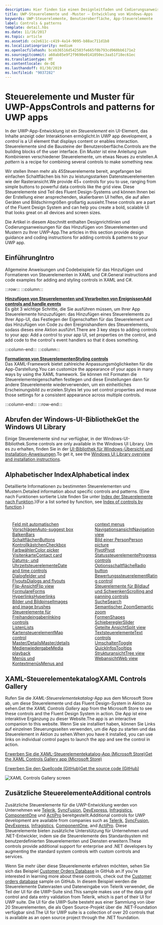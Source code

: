 ```yaml
---
description: Hier finden Sie einen Designleitfaden und Codierungsanweisungen für das Hinzufügen von Steuerelementen und Mustern zu Ihrer UWP-App. Sie finden mehr als 45leistungsstarke Steuerelemente für die Verwendung mit Ihrer App.
title: UWP-Steuerelemente und -Muster – Entwicklung von Windows-Apps
keywords: UWP-Steuerelemente, Benutzeroberfläche, App-Steuerelemente
label: Controls & patterns
template: detail.hbs
ms.date: 11/16/2017
ms.topic: article
ms.assetid: ce2e611c-c419-4a14-9095-b88ac711d1b8
ms.localizationpriority: medium
ms.openlocfilehash: bceb36516d542503fe665f0b793cd960bb6171e2
ms.sourcegitcommit: a60ab85e9f2f9690e0141050ec3aa51f18ec61ec
ms.translationtype: MT
ms.contentlocale: de-DE
ms.lasthandoff: 01/30/2019
ms.locfileid: "9037282"
---
```

# <a name="controls-and-patterns-for-uwp-apps"></a><span data-ttu-id="e6372-105">Steuerelemente und Muster für UWP-Apps</span><span class="sxs-lookup"><span data-stu-id="e6372-105">Controls and patterns for UWP apps</span></span>
 

<span data-ttu-id="e6372-106">In der UWP-App-Entwicklung ist ein <i>Steuerelement</i> ein UI-Element, das Inhalte anzeigt oder Interaktionen ermöglicht.</span><span class="sxs-lookup"><span data-stu-id="e6372-106">In UWP app development, a <i>control</i> is a UI element that displays content or enables interaction.</span></span> <span data-ttu-id="e6372-107">Steuerelemente sind die Bausteine der Benutzeroberfläche.</span><span class="sxs-lookup"><span data-stu-id="e6372-107">Controls are the building blocks of the user interface.</span></span> <span data-ttu-id="e6372-108">Ein <i>Muster</i> ist eine Anleitung zum Kombinieren verschiedener Steuerelemente, um etwas Neues zu erstellen.</span><span class="sxs-lookup"><span data-stu-id="e6372-108">A <i>pattern</i> is a recipe for combining several controls to make something new.</span></span>

<span data-ttu-id="e6372-109">Wir stellen Ihnen mehr als 45Steuerelemente bereit, angefangen bei einfachen Schaltflächen bis hin zu leistungsstarken Datensteuerelementen wie der Rasteransicht.</span><span class="sxs-lookup"><span data-stu-id="e6372-109">We provide 45+ controls for you to use, ranging from simple buttons to powerful data controls like the grid view.</span></span>  <span data-ttu-id="e6372-110">Diese Steuerelemente sind Teil des Fluent Design-Systems und können Ihnen bei der Erstellung einer ansprechenden, skalierbaren UI helfen, die auf allen Geräten und Bildschirmgrößen großartig aussieht.</span><span class="sxs-lookup"><span data-stu-id="e6372-110">These controls are a part of the Fluent Design System and can help you create a bold, scalable UI that looks great on all devices and screen sizes.</span></span> 

<span data-ttu-id="e6372-111">Die Artikel in diesem Abschnitt enthalten Designrichtlinien und Codierungsanweisungen für das Hinzufügen von Steuerelementen und Mustern zu Ihrer UWP-App.</span><span class="sxs-lookup"><span data-stu-id="e6372-111">The articles in this section provide design guidance and coding instructions for adding controls & patterns to your UWP app.</span></span> 

## <a name="intro"></a><span data-ttu-id="e6372-112">Einführung</span><span class="sxs-lookup"><span data-stu-id="e6372-112">Intro</span></span>

<span data-ttu-id="e6372-113">Allgemeine Anweisungen und Codebeispiele für das Hinzufügen und Formatieren von Steuerelementen in XAML und C#.</span><span class="sxs-lookup"><span data-stu-id="e6372-113">General instructions and code examples for adding and styling controls in XAML and C#.</span></span>

:::row:::
    :::column:::
      <p><b><a href="controls-and-events-intro.md"><span data-ttu-id="e6372-114">Hinzufügen von Steuerelementen und Verarbeiten von Ereignissen</span><span class="sxs-lookup"><span data-stu-id="e6372-114">Add controls and handle events</span></span></a></b> <br/>
<span data-ttu-id="e6372-115">Es gibt 3 wichtige Schritte, die Sie ausführen müssen, um Ihrer App Steuerelemente hinzuzufügen: das Hinzufügen eines Steuerelements zu Ihrer App-UI, das Festlegen der Eigenschaften für das Steuerelement und das Hinzufügen von Code zu den Ereignishandlern des Steuerelements, sodass dieses eine Aktion ausführt.</span><span class="sxs-lookup"><span data-stu-id="e6372-115">There are 3 key steps to adding controls to your app: Add a control to your app UI, set properties on the control, and add code to the control's event handlers so that it does something.</span></span></p>
    :::column-end:::
    :::column:::
      <p><b><a href="xaml-styles.md"><span data-ttu-id="e6372-116">Formatieren von Steuerelementen</span><span class="sxs-lookup"><span data-stu-id="e6372-116">Styling controls</span></span></a></b> <br/>
<span data-ttu-id="e6372-117">Das XAML-Framework bietet zahlreiche Anpassungsmöglichkeiten für die App-Darstellung.</span><span class="sxs-lookup"><span data-stu-id="e6372-117">You can customize the appearance of your apps in many ways by using the XAML framework.</span></span> <span data-ttu-id="e6372-118">Sie können mit Formaten die Steuerelementeigenschaften festlegen und diese Einstellungen dann für andere Steuerelemente wiederverwenden, um ein einheitliches Erscheinungsbild zu erzielen.</span><span class="sxs-lookup"><span data-stu-id="e6372-118">Styles let you set control properties and reuse those settings for a consistent appearance across multiple controls.</span></span></p>
    :::column-end:::
:::row-end:::

## <a name="get-the-windows-ui-library"></a><span data-ttu-id="e6372-119">Abrufen der Windows-UI-Bibliothek</span><span class="sxs-lookup"><span data-stu-id="e6372-119">Get the Windows UI Library</span></span>
<span data-ttu-id="e6372-120">Einige Steuerelemente sind nur verfügbar, in der Windows-UI-Bibliothek.</span><span class="sxs-lookup"><span data-stu-id="e6372-120">Some controls are only available in the Windows UI Library.</span></span> <span data-ttu-id="e6372-121">Um es zu erhalten, finden Sie in der [UI-Bibliothek für Windows-Übersicht und Installation-Anweisungen](/uwp/toolkits/winui/).</span><span class="sxs-lookup"><span data-stu-id="e6372-121">To get it, see the [Windows UI Library overview and installation instructions](/uwp/toolkits/winui/).</span></span>

## <a name="alphabetical-index"></a><span data-ttu-id="e6372-122">Alphabetischer Index</span><span class="sxs-lookup"><span data-stu-id="e6372-122">Alphabetical index</span></span> 

<span data-ttu-id="e6372-123">Detaillierte Informationen zu bestimmten Steuerelementen und Mustern.</span><span class="sxs-lookup"><span data-stu-id="e6372-123">Detailed information about specific controls and patterns.</span></span> <span data-ttu-id="e6372-124">(Eine nach Funktionen sortierte Liste finden Sie unter <a href="controls-by-function.md">Index der Steuerelemente nach Funktion</a>.)</span><span class="sxs-lookup"><span data-stu-id="e6372-124">(For a list sorted by function, see <a href="controls-by-function.md">Index of controls by function</a>.)</span></span>

<div style="column-count: 2; column-gap: 40px; margin-top: 40px;" >
<ul style="margin-top: 0px; padding-top: 0px; list-style-type: none;">
<li style="list-style-type: none;"><a href="auto-suggest-box.md"><span data-ttu-id="e6372-125">Feld mit automatischen Vorschlägen</span><span class="sxs-lookup"><span data-stu-id="e6372-125">Auto-suggest box</span></span></a></li>

<li style="list-style-type: none;"><a href="app-bars.md"><span data-ttu-id="e6372-126">Balken</span><span class="sxs-lookup"><span data-stu-id="e6372-126">Bars</span></span></a></li>

<li style="list-style-type: none;"><a href="buttons.md"><span data-ttu-id="e6372-127">Schaltflächen</span><span class="sxs-lookup"><span data-stu-id="e6372-127">Buttons</span></span></a></li>

<li style="list-style-type: none;"><a href="checkbox.md"><span data-ttu-id="e6372-128">Kontrollkästchen</span><span class="sxs-lookup"><span data-stu-id="e6372-128">Checkbox</span></span> </a></li>

<li style="list-style-type: none;"><a href="color-picker.md"><span data-ttu-id="e6372-129">Farbwähler</span><span class="sxs-lookup"><span data-stu-id="e6372-129">Color picker</span></span></a></li>

<li style="list-style-type: none;"><a href="contact-card.md"><span data-ttu-id="e6372-130">Visitenkarte</span><span class="sxs-lookup"><span data-stu-id="e6372-130">Contact card</span></span></a></li>

<li style="list-style-type: none;"><a href="date-and-time.md"><span data-ttu-id="e6372-131">Datums- und Uhrzeitsteuerelemente</span><span class="sxs-lookup"><span data-stu-id="e6372-131">Date and time controls</span></span></a></li>

<li style="list-style-type: none;"><a href="dialogs-and-flyouts/index.md"><span data-ttu-id="e6372-132">Dialogfelder und Flyouts</span><span class="sxs-lookup"><span data-stu-id="e6372-132">Dialogs and flyouts</span></span></a></li>

<li style="list-style-type: none;"><a href="flipview.md"><span data-ttu-id="e6372-133">Flip-Ansicht</span><span class="sxs-lookup"><span data-stu-id="e6372-133">Flip view</span></span></a></li>

<li style="list-style-type: none;"><a href="forms.md"><span data-ttu-id="e6372-134">Formulare</span><span class="sxs-lookup"><span data-stu-id="e6372-134">Forms</span></span></a></li>

<li style="list-style-type: none;"><a href="hyperlinks.md"><span data-ttu-id="e6372-135">Hyperlinks</span><span class="sxs-lookup"><span data-stu-id="e6372-135">Hyperlinks</span></span></a></li>

<li style="list-style-type: none;"><a href="images-imagebrushes.md"><span data-ttu-id="e6372-136">Bilder und Bildpinsel</span><span class="sxs-lookup"><span data-stu-id="e6372-136">Images and image brushes</span></span></a></li>

<li style="list-style-type: none;"><a href="inking-controls.md"><span data-ttu-id="e6372-137">Steuerelemente für Freihandeingaben</span><span class="sxs-lookup"><span data-stu-id="e6372-137">Inking controls</span></span></a></li>

<li style="list-style-type: none;"><a href="lists.md"><span data-ttu-id="e6372-138">Listen</span><span class="sxs-lookup"><span data-stu-id="e6372-138">Lists</span></span></a></li>

<li style="list-style-type: none;"><a href="../../maps-and-location/controls-map.md"><span data-ttu-id="e6372-139">Kartensteuerelement</span><span class="sxs-lookup"><span data-stu-id="e6372-139">Map control</span></span></a></li>

<li style="list-style-type: none;"><a href="master-details.md"><span data-ttu-id="e6372-140">Master/Details</span><span class="sxs-lookup"><span data-stu-id="e6372-140">Master/details</span></span></a></li>

<li style="list-style-type: none;"><a href="media-playback.md"><span data-ttu-id="e6372-141">Medienwiedergabe</span><span class="sxs-lookup"><span data-stu-id="e6372-141">Media playback</span></span></a></li>

<li style="list-style-type: none;"><a href="menus.md"><span data-ttu-id="e6372-142">Menüs und Kontextmenüs</span><span class="sxs-lookup"><span data-stu-id="e6372-142">Menus and context menus</span></span></a></li>

<li style="list-style-type: none;"><a href="navigationview.md"><span data-ttu-id="e6372-143">Navigationsansicht</span><span class="sxs-lookup"><span data-stu-id="e6372-143">Navigation view</span></span></a></li>

<li style="list-style-type: none;"><a href="person-picture.md"><span data-ttu-id="e6372-144">Bild einer Person</span><span class="sxs-lookup"><span data-stu-id="e6372-144">Person picture</span></span></a></li>

<li style="list-style-type: none;"><a href="pivot.md"><span data-ttu-id="e6372-145">Pivot</span><span class="sxs-lookup"><span data-stu-id="e6372-145">Pivot</span></span></a></li>

<li style="list-style-type: none;"><a href="progress-controls.md"><span data-ttu-id="e6372-146">Statussteuerelemente</span><span class="sxs-lookup"><span data-stu-id="e6372-146">Progress controls</span></span></a></li>

<li style="list-style-type: none;"><a href="radio-button.md"><span data-ttu-id="e6372-147">Optionsschaltfläche</span><span class="sxs-lookup"><span data-stu-id="e6372-147">Radio button</span></span></a></li>

<li style="list-style-type: none;"><a href="rating.md"><span data-ttu-id="e6372-148">Bewertungssteuerelement</span><span class="sxs-lookup"><span data-stu-id="e6372-148">Rating control</span></span></a></li>

<li style="list-style-type: none;"><a href="scroll-controls.md"><span data-ttu-id="e6372-149">Steuerelemente für Bildlauf und Schwenken</span><span class="sxs-lookup"><span data-stu-id="e6372-149">Scrolling and panning controls</span></span></a></li>

<li style="list-style-type: none;"><a href="search.md"><span data-ttu-id="e6372-150">Suche</span><span class="sxs-lookup"><span data-stu-id="e6372-150">Search</span></span></a></li>

<li style="list-style-type: none;"><a href="semantic-zoom.md"><span data-ttu-id="e6372-151">Semantischer Zoom</span><span class="sxs-lookup"><span data-stu-id="e6372-151">Semantic zoom</span></span></a></li>

<li style="list-style-type: none;"><a href="shapes.md"><span data-ttu-id="e6372-152">Formen</span><span class="sxs-lookup"><span data-stu-id="e6372-152">Shapes</span></span></a></li>

<li style="list-style-type: none;"><a href="slider.md"><span data-ttu-id="e6372-153">Schieberegler</span><span class="sxs-lookup"><span data-stu-id="e6372-153">Slider</span></span></a></li>

<li style="list-style-type: none;"><a href="split-view.md"><span data-ttu-id="e6372-154">Geteilte Ansicht</span><span class="sxs-lookup"><span data-stu-id="e6372-154">Split view</span></span></a></li>

<li style="list-style-type: none;"><a href="text-controls.md"><span data-ttu-id="e6372-155">Textsteuerelemente</span><span class="sxs-lookup"><span data-stu-id="e6372-155">Text controls</span></span></a></li>


<li style="list-style-type: none;"><a href="toggles.md"><span data-ttu-id="e6372-156">Umschalten</span><span class="sxs-lookup"><span data-stu-id="e6372-156">Toggle</span></span></a></li>
<li style="list-style-type: none;"><a href="tooltips.md"><span data-ttu-id="e6372-157">QuickInfos</span><span class="sxs-lookup"><span data-stu-id="e6372-157">Tooltips</span></span></a></li>

<li style="list-style-type: none;"><a href="tree-view.md"><span data-ttu-id="e6372-158">Strukturansicht</span><span class="sxs-lookup"><span data-stu-id="e6372-158">Tree view</span></span></a></li>

<li style="list-style-type: none;"><a href="web-view.md"><span data-ttu-id="e6372-159">Webansicht</span><span class="sxs-lookup"><span data-stu-id="e6372-159">Web view</span></span></a></li>
</ul>
</div>

## <a name="xaml-controls-gallery"></a><span data-ttu-id="e6372-160">XAML-Steuerelementekatalog</span><span class="sxs-lookup"><span data-stu-id="e6372-160">XAML Controls Gallery</span></span>

<span data-ttu-id="e6372-161">Rufen Sie die _XAML-Steuerelementekatalog_-App aus dem Microsoft Store ab, um diese Steuerelemente und das Fluent Design-System in Aktion zu sehen.</span><span class="sxs-lookup"><span data-stu-id="e6372-161">Get the _XAML Controls Gallery_ app from the Microsoft Store to see these controls and the Fluent Design System in action.</span></span> <span data-ttu-id="e6372-162">Die App ist eine interaktive Ergänzung zu dieser Website.</span><span class="sxs-lookup"><span data-stu-id="e6372-162">The app is an interactive companion to this website.</span></span> <span data-ttu-id="e6372-163">Wenn Sie sie installiert haben, können Sie Links auf einzelnen Steuerungsseiten verwenden, um die App zu starten und das Steuerelement in Aktion zu sehen.</span><span class="sxs-lookup"><span data-stu-id="e6372-163">When you have it installed, you can use links on individual control pages to launch the app and see the control in action.</span></span>

<a href="https://www.microsoft.com/store/productId/9MSVH128X2ZT"><span data-ttu-id="e6372-164">Erwerben Sie die XAML-Steuerelementekatalog-App (Microsoft Store)</span><span class="sxs-lookup"><span data-stu-id="e6372-164">Get the XAML Controls Gallery app (Microsoft Store)</span></span></a>

<a href="https://github.com/Microsoft/Xaml-Controls-Gallery"><span data-ttu-id="e6372-165">Erwerben Sie den Quellcode (GitHub)</span><span class="sxs-lookup"><span data-stu-id="e6372-165">Get the source code (GitHub)</span></span></a>

<img src="images/xaml-controls-gallery.png" alt="XAML Controls Gallery screen" />

## <a name="additional-controls"></a><span data-ttu-id="e6372-166">Zusätzliche Steuerelemente</span><span class="sxs-lookup"><span data-stu-id="e6372-166">Additional controls</span></span>

<span data-ttu-id="e6372-167">Zusätzliche Steuerelemente für die UWP-Entwicklung werden von Unternehmen wie <a href="http://www.telerik.com/">Telerik</a>, <a href="https://www.syncfusion.com/products/uwp">SyncFusion</a>, <a href="https://www.devexpress.com/Products/NET/Controls/Win10Apps/">DevExpress</a>, <a href="http://www.infragistics.com/products/universal-windows-platform">Infragistics</a>, <a href="https://www.componentone.com/Studio/Platform/UWP">ComponentOne</a> und <a href="http://www.actiprosoftware.com/products/controls/universal">ActiPro</a> bereitgestellt.</span><span class="sxs-lookup"><span data-stu-id="e6372-167">Additional controls for UWP development are available from companies such as <a href="http://www.telerik.com/">Telerik</a>, <a href="https://www.syncfusion.com/products/uwp">SyncFusion</a>, <a href="https://www.devexpress.com/Products/NET/Controls/Win10Apps/">DevExpress</a>, <a href="http://www.infragistics.com/products/universal-windows-platform">Infragistics</a>, <a href="https://www.componentone.com/Studio/Platform/UWP">ComponentOne</a>, and <a href="http://www.actiprosoftware.com/products/controls/universal">ActiPro</a>.</span></span> <span data-ttu-id="e6372-168">Diese Steuerelemente bieten zusätzliche Unterstützung für Unternehmen und .NET-Entwickler, indem sie die Steuerelemente des Standardsystem mit benutzerdefinierten Steuerelementen und Diensten erweitern.</span><span class="sxs-lookup"><span data-stu-id="e6372-168">These controls provide additional support for enterprise and .NET developers by augmenting the standard system controls with custom controls and services.</span></span>  

<span data-ttu-id="e6372-169">Wenn Sie mehr über diese Steuerelemente erfahren möchten, sehen Sie sich das Beispiel <a href="https://github.com/Microsoft/Windows-appsample-customers-orders-database">Customer Orders Database</a> in GitHub an.</span><span class="sxs-lookup"><span data-stu-id="e6372-169">If you're interested in learning more about these controls, check out the <a href="https://github.com/Microsoft/Windows-appsample-customers-orders-database">Customer orders database</a> sample on GitHub.</span></span> <span data-ttu-id="e6372-170">In diesem Beispiel werden die Steuerelemente Datenrasten und Dateneingabe von Telerik verwendet, die Teil der UI für die UWP-Suite sind.</span><span class="sxs-lookup"><span data-stu-id="e6372-170">This sample makes use of the data grid control and data entry validation from Telerik, which is part of their UI for UWP suite.</span></span> <span data-ttu-id="e6372-171">Die UI für die UWP-Suite besteht aus einer Sammlung von über 20 Steuerelementen, die als Open Source-Projekt über die .NET-Foundation verfügbar sind.</span><span class="sxs-lookup"><span data-stu-id="e6372-171">The UI for UWP suite is a collection of over 20 controls that is available as an open source project through the .NET foundation.</span></span>
